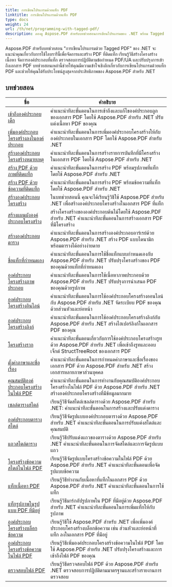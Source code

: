 ```yaml
---
title: การเขียนโปรแกรมด้วยแท็ก PDF
linktitle: การเขียนโปรแกรมด้วยแท็ก PDF
type: docs
weight: 24
url: /th/net/programming-with-tagged-pdf/
description: ลองดู Aspose.PDF สำหรับบทช่วยสอนการเขียนโปรแกรมของ .NET พร้อม Tagged PDF เพื่อเชี่ยวชาญการจัดการและการสร้าง PDF ที่ติดแท็ก
---
```


Aspose.PDF สำหรับบทช่วยสอน "การเขียนโปรแกรมด้วย Tagged PDF" ของ .NET จะแนะนำคุณเกี่ยวกับการใช้ไลบรารีนี้เพื่อจัดการและสร้าง PDF ที่ติดแท็ก เรียนรู้วิธีสร้างโครงสร้างเนื้อหา จัดการองค์ประกอบที่แท็ก ตรวจสอบการปฏิบัติตามข้อกำหนด PDF/UA และปรับปรุงการเข้าถึงเอกสาร PDF บทช่วยสอนเหล่านี้ช่วยให้คุณมีความเข้าใจเชิงลึกเกี่ยวกับการเขียนโปรแกรมด้วยแท็ก PDF และช่วยให้คุณได้รับประโยชน์สูงสุดจากประสิทธิภาพของ Aspose.PDF สำหรับ .NET

## บทช่วยสอน
| ชื่อ | คำอธิบาย |
| --- | --- | 
| [เข้าถึงองค์ประกอบเด็ก](./access-children-elements/) | คำแนะนำทีละขั้นตอนในการเข้าถึงและแก้ไของค์ประกอบลูกของเอกสาร PDF โดยใช้ Aspose.PDF สำหรับ .NET ปรับแต่งเนื้อหา PDF ของคุณ |  
| [เพิ่มองค์ประกอบโครงสร้างลงในองค์ประกอบ](./add-structure-element-into-element/) | คำแนะนำทีละขั้นตอนในการเพิ่มองค์ประกอบโครงสร้างให้กับองค์ประกอบในเอกสาร PDF โดยใช้ Aspose.PDF สำหรับ .NET |  
| [สร้างองค์ประกอบโครงสร้างหมายเหตุ](./create-note-structure-element/) | คำแนะนำทีละขั้นตอนในการสร้างรายการบันทึกที่มีโครงสร้างในเอกสาร PDF โดยใช้ Aspose.PDF สำหรับ .NET |  
| [สร้าง PDF ด้วยภาพที่ติดแท็ก](./create-pdf-with-tagged-image/) | คำแนะนำทีละขั้นตอนในการสร้าง PDF พร้อมรูปภาพที่แท็กโดยใช้ Aspose.PDF สำหรับ .NET |  
| [สร้าง PDF ด้วยข้อความที่ติดแท็ก](./create-pdf-with-tagged-text/) | คำแนะนำทีละขั้นตอนในการสร้าง PDF พร้อมข้อความที่แท็กโดยใช้ Aspose.PDF สำหรับ .NET |  
| [สร้างองค์ประกอบโครงสร้าง](./create-structure-elements/) | ในบทช่วยสอนนี้ คุณจะได้เรียนรู้วิธีใช้ Aspose.PDF สำหรับ .NET เพื่อสร้างองค์ประกอบโครงสร้างในเอกสาร PDF ที่แท็ก |  
| [สร้างแผนผังองค์ประกอบโครงสร้าง](./create-structure-elements-tree/) | สร้างโครงสร้างขององค์ประกอบต้นไม้โดยใช้ Aspose.PDF สำหรับ .NET คำแนะนำทีละขั้นตอนในการสร้างเอกสาร PDF ที่มีโครงสร้าง |  
| [สร้างองค์ประกอบตาราง](./create-table-element/) | คำแนะนำทีละขั้นตอนในการสร้างองค์ประกอบอาร์เรย์ด้วย Aspose.PDF สำหรับ .NET สร้าง PDF แบบไดนามิกพร้อมตารางได้อย่างง่ายดาย |  
| [ชื่อแท็กที่กำหนดเอง](./custom-tag-name/) | คำแนะนำทีละขั้นตอนในการใช้ชื่อแท็กแบบกำหนดเองกับ Aspose.PDF สำหรับ .NET ปรับปรุงโครงสร้างของ PDF ของคุณด้วยแท็กที่กำหนดเอง |  
| [องค์ประกอบโครงสร้างภาพประกอบ](./illustration-structure-elements/) | คำแนะนำทีละขั้นตอนในการใช้เนื้อหาภาพประกอบด้วย Aspose.PDF สำหรับ .NET ปรับปรุงการนำเสนอ PDF ของคุณด้วยรูปภาพ |  
| [องค์ประกอบโครงสร้างอินไลน์](./inline-structure-elements/) | คำแนะนำทีละขั้นตอนในการใช้องค์ประกอบโครงสร้างออนไลน์กับ Aspose.PDF สำหรับ .NET จัดระเบียบ PDF ของคุณด้วยส่วนหัวและย่อหน้า |  
| [องค์ประกอบโครงสร้างลิงก์](./link-structure-elements/) | คำแนะนำทีละขั้นตอนในการใช้องค์ประกอบโครงสร้างลิงก์กับ Aspose.PDF สำหรับ .NET สร้างไฮเปอร์ลิงก์ในเอกสาร PDF ของคุณ |  
| [โครงสร้างราก](./root-structure/) | คำแนะนำทีละขั้นตอนเกี่ยวกับการใช้องค์ประกอบโครงสร้างรูทด้วย Aspose.PDF สำหรับ .NET เพื่อเข้าถึงรูทและออบเจ็กต์ StructTreeRoot ของเอกสาร PDF |  
| [ตั้งค่าภาษาและชื่อเรื่อง](./setup-language-and-title/) | คำแนะนำทีละขั้นตอนในการกำหนดค่าภาษาและชื่อเรื่องของเอกสาร PDF ด้วย Aspose.PDF สำหรับ .NET สร้างเอกสารหลายภาษาส่วนบุคคล |  
| [คุณสมบัติองค์ประกอบโครงสร้างในไฟล์ PDF](./structure-elements-properties/) | คำแนะนำทีละขั้นตอนในการทำงานกับคุณสมบัติองค์ประกอบโครงสร้างในไฟล์ PDF ด้วย Aspose.PDF สำหรับ .NET สร้างองค์ประกอบโครงสร้างที่มีข้อมูลมากมาย |  
| [เซลล์ตารางสไตล์](./style-table-cell/) | เรียนรู้วิธีจัดสไตล์เซลล์ตารางด้วย Aspose.PDF สำหรับ .NET: คำแนะนำทีละขั้นตอนในการสร้างและปรับแต่งตาราง |  
| [องค์ประกอบตารางสไตล์](./style-table-element/) | เรียนรู้วิธีจัดรูปแบบองค์ประกอบตารางด้วย Aspose.PDF สำหรับ .NET คำแนะนำทีละขั้นตอนในการปรับแต่งสไตล์และคุณสมบัติ |  
| [แถวสไตล์ตาราง](./style-table-row/) | เรียนรู้วิธีปรับแต่งแถวของตารางด้วย Aspose.PDF สำหรับ .NET คำแนะนำทีละขั้นตอนในการจัดสไตล์และการจัดรูปแบบแถว |  
| [โครงสร้างข้อความสไตล์ในไฟล์ PDF](./style-text-structure/) | เรียนรู้วิธีจัดรูปแบบโครงสร้างข้อความในไฟล์ PDF ด้วย Aspose.PDF สำหรับ .NET คำแนะนำทีละขั้นตอนเพื่อจัดรูปแบบข้อความ |  
| [แท็กเนื้อหา PDF](./tagged-pdf-content/) | เรียนรู้วิธีทำงานกับเนื้อหาที่แท็กในเอกสาร PDF ด้วย Aspose.PDF สำหรับ .NET คำแนะนำทีละขั้นตอนในการใช้แท็ก |  
| [แท็กรูปภาพในรูปแบบ PDF ที่มีอยู่](./tag-image-in-existing-pdf/) | เรียนรู้วิธีมาร์กอัปรูปภาพใน PDF ที่มีอยู่ด้วย Aspose.PDF สำหรับ .NET คำแนะนำทีละขั้นตอนในการเพิ่มแท็กให้กับรูปภาพ |  
| [องค์ประกอบโครงสร้างบล็อกข้อความ](./text-block-structure-elements/) | เรียนรู้วิธีใช้ Aspose.PDF สำหรับ .NET เพื่อเพิ่มองค์ประกอบโครงสร้างบล็อกข้อความ เช่น ส่วนหัวและย่อหน้าที่แท็ก ลงในเอกสาร PDF ที่มีอยู่ |  
| [องค์ประกอบโครงสร้างข้อความในไฟล์ PDF](./text-structure-elements/) | เรียนรู้วิธีเพิ่มองค์ประกอบโครงสร้างข้อความในไฟล์ PDF โดยใช้ Aspose.PDF สำหรับ .NET ปรับปรุงโครงสร้างและการเข้าถึงไฟล์ PDF ของคุณ |  
| [ตรวจสอบไฟล์ PDF](./validate-pdf/) | เรียนรู้วิธีตรวจสอบไฟล์ PDF ด้วย Aspose.PDF สำหรับ .NET ตรวจสอบการปฏิบัติตามมาตรฐานและสร้างรายงานการตรวจสอบ |  